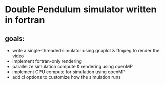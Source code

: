 # Double Pendulum simulator written in fortran

## goals: 
- write a single-threaded simulator using gnuplot & ffmpeg to render the video
- implement fortran-only rendering
- parallelize simulation compute & rendering using openMP
- implement GPU compute for simulation using openMP
- add cl options to customize how the simulation runs
